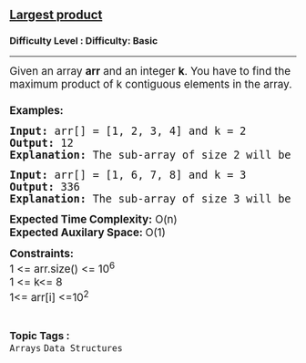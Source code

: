 <h2><a href="https://www.geeksforgeeks.org/problems/largest-product/1?page=1&difficulty=Basic&status=unsolved,attempted&sortBy=accuracy">Largest product</a></h2><h3>Difficulty Level : Difficulty: Basic</h3><hr><div class="problems_problem_content__Xm_eO"><p><span style="font-size: 14pt;">Given an array <strong>arr</strong>&nbsp;and an integer <strong>k</strong>. You have to find the maximum product of k contiguous elements in the array.&nbsp;<br><br><strong>Examples:</strong></span></p>
<pre><span style="font-size: 14pt;"><strong>Input: </strong>arr[] =<strong> </strong>[1, 2, 3, 4] and k = 2<br><strong>Output: </strong>12&nbsp;<br><strong>Explanation: </strong>The sub-array of size 2 will be 3 4 and the product is 12.<br></span></pre>
<pre><span style="font-size: 14pt;"><strong>Input: </strong>arr[] = [1, 6, 7, 8] and k = 3<br><strong>Output: </strong>336<br><strong>Explanation: </strong>The sub-array of size 3 will be 6 7 8 and the product is 336.</span></pre>
<p><span style="font-size: 14pt;"><strong>Expected Time Complexity:</strong> O(n)</span><br><span style="font-size: 14pt;"><strong>Expected Auxilary Space:&nbsp;</strong>O(1)</span></p>
<p><span style="font-size: 14pt;"><strong>Constraints:</strong><br>1 &lt;= arr.size() &lt;= 10<sup>6</sup><br>1 &lt;= k&lt;= 8<br>1&lt;= arr[i] &lt;=10<sup>2</sup></span></p></div><br><p><span style=font-size:18px><strong>Topic Tags : </strong><br><code>Arrays</code>&nbsp;<code>Data Structures</code>&nbsp;